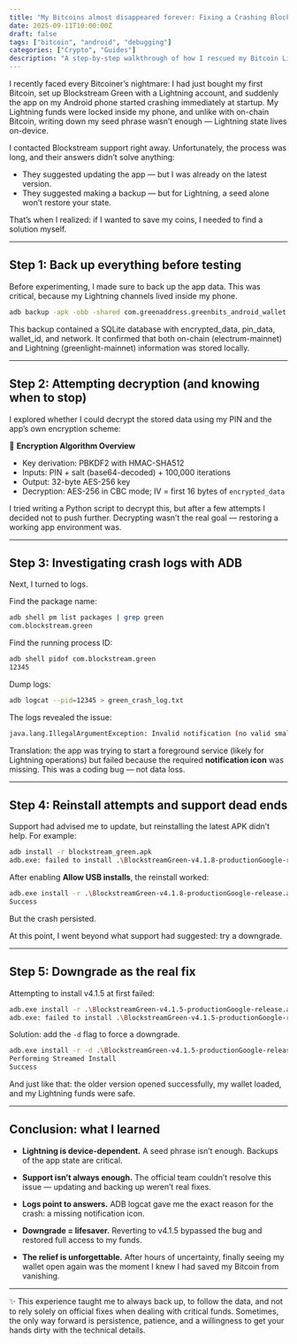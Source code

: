 ```yaml
---
title: "My Bitcoins almost disappeared forever: Fixing a Crashing Blockstream Green Lightning Wallet"
date: 2025-09-11T10:00:00Z
draft: false
tags: ["bitcoin", "android", "debugging"]
categories: ["Crypto", "Guides"]
description: "A step-by-step walkthrough of how I rescued my Bitcoin Lightning funds from a crashing Blockstream Green app using backups, ADB logs, and a version downgrade."
---
```


I recently faced every Bitcoiner’s nightmare: I had just bought my first Bitcoin, set up Blockstream Green with a Lightning account, and suddenly the app on my Android phone started crashing immediately at startup. My Lightning funds were locked inside my phone, and unlike with on-chain Bitcoin, writing down my seed phrase wasn’t enough — Lightning state lives on-device.  

I contacted Blockstream support right away. Unfortunately, the process was long, and their answers didn’t solve anything:  
- They suggested updating the app — but I was already on the latest version.  
- They suggested making a backup — but for Lightning, a seed alone won’t restore your state.  

That’s when I realized: if I wanted to save my coins, I needed to find a solution myself.  

---

## Step 1: Back up everything before testing  
Before experimenting, I made sure to back up the app data. This was critical, because my Lightning channels lived inside my phone.  

```bash
adb backup -apk -obb -shared com.greenaddress.greenbits_android_wallet
```

This backup contained a SQLite database with encrypted_data, pin_data, wallet_id, and network. It confirmed that both on-chain (electrum-mainnet) and Lightning (greenlight-mainnet) information was stored locally.

---
## Step 2: Attempting decryption (and knowing when to stop)

I explored whether I could decrypt the stored data using my PIN and the app’s own encryption scheme:

🔐 **Encryption Algorithm Overview**

* Key derivation: PBKDF2 with HMAC-SHA512
* Inputs: PIN + salt (base64-decoded) + 100,000 iterations
* Output: 32-byte AES-256 key
* Decryption: AES-256 in CBC mode; IV = first 16 bytes of `encrypted_data`

I tried writing a Python script to decrypt this, but after a few attempts I decided not to push further. Decrypting wasn’t the real goal — restoring a working app environment was.

---
## Step 3: Investigating crash logs with ADB

Next, I turned to logs.

Find the package name:

```bash
adb shell pm list packages | grep green
com.blockstream.green
```


Find the running process ID:

```bash
adb shell pidof com.blockstream.green
12345
```

Dump logs:

```bash
adb logcat --pid=12345 > green_crash_log.txt
```

The logs revealed the issue:

```bash
java.lang.IllegalArgumentException: Invalid notification (no valid small icon)
```

Translation: the app was trying to start a foreground service (likely for Lightning operations) but failed because the required **notification icon** was missing. This was a coding bug — not data loss.

---
## Step 4: Reinstall attempts and support dead ends

Support had advised me to update, but reinstalling the latest APK didn’t help. For example:

```bash
adb install -r blockstream_green.apk
adb.exe: failed to install .\BlockstreamGreen-v4.1.8-productionGoogle-release.apk: Failure [INSTALL_FAILED_USER_RESTRICTED: Install canceled by user]
```

After enabling **Allow USB installs**, the reinstall worked:

```bash
adb.exe install -r .\BlockstreamGreen-v4.1.8-productionGoogle-release.apk
Success
```

But the crash persisted.

At this point, I went beyond what support had suggested: try a downgrade.

---
## Step 5: Downgrade as the real fix

Attempting to install v4.1.5 at first failed:

```bash
adb.exe install -r .\BlockstreamGreen-v4.1.5-productionGoogle-release.apk
adb.exe: failed to install .\BlockstreamGreen-v4.1.5-productionGoogle-release.apk: Failure [INSTALL_FAILED_VERSION_DOWNGRADE]
```

Solution: add the `-d` flag to force a downgrade.

```bash
adb.exe install -r -d .\BlockstreamGreen-v4.1.5-productionGoogle-release.apk
Performing Streamed Install
Success
```

And just like that: the older version opened successfully, my wallet loaded, and my Lightning funds were safe.

---
## Conclusion: what I learned

* **Lightning is device-dependent.** A seed phrase isn’t enough. Backups of the app state are critical.

* **Support isn’t always enough.** The official team couldn’t resolve this issue — updating and backing up weren’t real fixes.

* **Logs point to answers.** ADB logcat gave me the exact reason for the crash: a missing notification icon.

* **Downgrade = lifesaver.** Reverting to v4.1.5 bypassed the bug and restored full access to my funds.

* **The relief is unforgettable.** After hours of uncertainty, finally seeing my wallet open again was the moment I knew I had saved my Bitcoin from vanishing.

---

✨ This experience taught me to always back up, to follow the data, and not to rely solely on official fixes when dealing with critical funds. Sometimes, the only way forward is persistence, patience, and a willingness to get your hands dirty with the technical details.